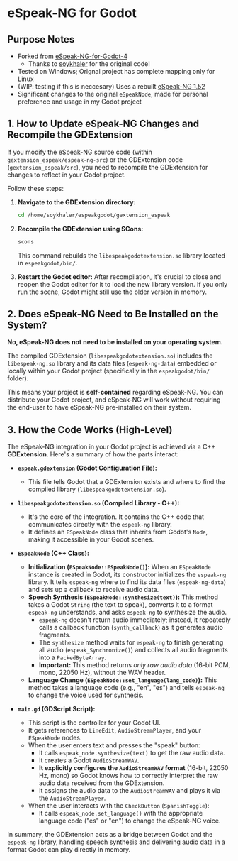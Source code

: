 # eSpeak-NG for Godot

## Purpose Notes

- Forked from [eSpeak-NG-for-Godot-4](https://github.com/soykhaler/eSpeak-NG-for-Godot-4)
	- Thanks to [soykhaler](https://github.com/soykhaler) for the original code!
- Tested on Windows; Orignal project has complete mapping only for Linux
- (WIP: testing if this is neccesary) Uses a rebuilt [eSpeak-NG 1.52](https://github.com/espeak-ng/espeak-ng/releases/tag/1.52.0)
- Significant changes to the original `eSpeakNode`, made for personal preference and usage in my Godot project

## 1. How to Update eSpeak-NG Changes and Recompile the GDExtension

If you modify the eSpeak-NG source code (within `gextension_espeak/espeak-ng-src`) or the GDExtension code (`gextension_espeak/src`), you need to recompile the GDExtension for changes to reflect in your Godot project.

Follow these steps:

1.  **Navigate to the GDExtension directory:**
    ```bash
    cd /home/soykhaler/espeakgodot/gextension_espeak
    ```

2.  **Recompile the GDExtension using SCons:**
    ```bash
    scons
    ```
    This command rebuilds the `libespeakgodotextension.so` library located in `espeakgodot/bin/`.

3.  **Restart the Godot editor:** After recompilation, it's crucial to close and reopen the Godot editor for it to load the new library version. If you only run the scene, Godot might still use the older version in memory.

## 2. Does eSpeak-NG Need to Be Installed on the System?

**No, eSpeak-NG does not need to be installed on your operating system.**

The compiled GDExtension (`libespeakgodotextension.so`) includes the `libespeak-ng.so` library and its data files (`espeak-ng-data`) embedded or locally within your Godot project (specifically in the `espeakgodot/bin/` folder).

This means your project is **self-contained** regarding eSpeak-NG. You can distribute your Godot project, and eSpeak-NG will work without requiring the end-user to have eSpeak-NG pre-installed on their system.

## 3. How the Code Works (High-Level)

The eSpeak-NG integration in your Godot project is achieved via a C++ **GDExtension**. Here's a summary of how the parts interact:

*   **`espeak.gdextension` (Godot Configuration File):**
    *   This file tells Godot that a GDExtension exists and where to find the compiled library (`libespeakgodotextension.so`).

*   **`libespeakgodotextension.so` (Compiled Library - C++):**
    *   It's the core of the integration. It contains the C++ code that communicates directly with the `espeak-ng` library.
    *   It defines an `ESpeakNode` class that inherits from Godot's `Node`, making it accessible in your Godot scenes.

*   **`ESpeakNode` (C++ Class):**
    *   **Initialization (`ESpeakNode::ESpeakNode()`):** When an `ESpeakNode` instance is created in Godot, its constructor initializes the `espeak-ng` library. It tells `espeak-ng` where to find its data files (`espeak-ng-data`) and sets up a callback to receive audio data.
    *   **Speech Synthesis (`ESpeakNode::synthesize(text)`):** This method takes a Godot `String` (the text to speak), converts it to a format `espeak-ng` understands, and asks `espeak-ng` to synthesize the audio.
        *   `espeak-ng` doesn't return audio immediately; instead, it repeatedly calls a callback function (`synth_callback`) as it generates audio fragments.
        *   The `synthesize` method waits for `espeak-ng` to finish generating all audio (`espeak_Synchronize()`) and collects all audio fragments into a `PackedByteArray`.
        *   **Important:** This method returns *only raw audio data* (16-bit PCM, mono, 22050 Hz), without the WAV header.
    *   **Language Change (`ESpeakNode::set_language(lang_code)`):** This method takes a language code (e.g., "en", "es") and tells `espeak-ng` to change the voice used for synthesis.

*   **`main.gd` (GDScript Script):**
    *   This script is the controller for your Godot UI.
    *   It gets references to `LineEdit`, `AudioStreamPlayer`, and your `ESpeakNode` nodes.
    *   When the user enters text and presses the "speak" button:
        *   It calls `espeak_node.synthesize(text)` to get the raw audio data.
        *   It creates a Godot `AudioStreamWAV`.
        *   **It explicitly configures the `AudioStreamWAV` format** (16-bit, 22050 Hz, mono) so Godot knows how to correctly interpret the raw audio data received from the GDExtension.
        *   It assigns the audio data to the `AudioStreamWAV` and plays it via the `AudioStreamPlayer`.
    *   When the user interacts with the `CheckButton` (`SpanishToggle`):
        *   It calls `espeak_node.set_language()` with the appropriate language code ("es" or "en") to change the eSpeak-NG voice.

In summary, the GDExtension acts as a bridge between Godot and the `espeak-ng` library, handling speech synthesis and delivering audio data in a format Godot can play directly in memory.
